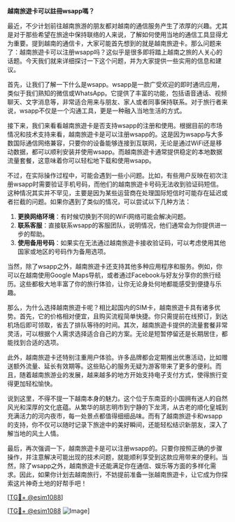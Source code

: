 **越南旅遊卡可以註冊wsapp嗎？**

最近，不少计划前往越南旅游的朋友都对越南的通信服务产生了浓厚的兴趣。尤其是对于那些希望在旅途中保持联络的人来说，了解如何使用当地的通信工具显得尤为重要。提到越南的通信卡，大家可能首先想到的就是越南旅遊卡。那么问题来了：越南旅遊卡可以注册wsapp吗？这似乎是很多即将踏上越南之旅的人关心的话题。今天我们就来详细探讨一下这个问题，并为大家提供一些实用的信息和建议。

首先，让我们了解一下什么是wsapp。wsapp是一款广受欢迎的即时通讯应用，类似于我们熟知的微信或WhatsApp。它提供了丰富的功能，包括语音通话、视频聊天、文字消息等，非常适合用来与朋友、家人或者同事保持联系。对于旅行者来说，wsapp不仅是一个沟通工具，更是一种融入当地生活的方式。

接下来，我们来看看越南旅遊卡是否支持wsapp的注册和使用。根据目前的市场情况和技术支持来看，越南旅遊卡是可以注册wsapp的。这是因为wsapp与大多数国际通信网络兼容，只要你的设备能够连接到互联网，无论是通过WiFi还是移动数据，都可以顺利安装并使用wsapp。而越南旅遊卡通常提供稳定的本地数据流量套餐，这意味着你可以轻松地下载和使用wsapp。

不过，在实际操作过程中，可能会遇到一些小问题。比如，有些用户反映在初次注册wsapp时需要验证手机号码，而他们的越南旅遊卡号码无法收到验证码短信。这种情况其实并不罕见，主要是因为某些运营商在处理国际短信时可能存在延迟或者拦截的问题。如果你遇到了类似的情况，可以尝试以下几种方法：

1. **更换网络环境**：有时候切换到不同的WiFi网络可能会解决问题。
2. **联系客服**：直接联系wsapp的客服团队，说明情况，他们通常会为你提供进一步的帮助。
3. **使用备用号码**：如果实在无法通过越南旅遊卡接收验证码，可以考虑使用其他国家或地区的号码作为备用选项。

当然，除了wsapp之外，越南旅遊卡还支持其他多种应用程序和服务。例如，你可以在越南使用Google Maps导航，或者通过Facebook与好友分享你的旅行经历。这些都极大地丰富了你的旅行体验，让你无论身处何地都能感受到便捷与乐趣。

那么，为什么选择越南旅遊卡呢？相比起国内的SIM卡，越南旅遊卡具有诸多优势。首先，它的价格相对便宜，且购买流程简单快捷。你只需提前在线预订，到达机场后即可领取，省去了排队等待的时间。其次，越南旅遊卡提供的流量套餐非常灵活，可以根据个人需求选择适合自己的方案。无论是短暂停留还是长期居住，都能找到合适的选项。

此外，越南旅遊卡还特别注重用户体验。许多品牌都会定期推出优惠活动，比如赠送额外流量、延长有效期等。这些贴心的服务无疑为游客带来了更多的便利。而且，随着越南旅游业的发展，越来越多的地方开始支持电子支付方式，使得旅行变得更加轻松愉快。

说到这里，不得不提一下越南本身的魅力。这个位于东南亚的小国拥有迷人的自然风光和深厚的文化底蕴。从繁华的胡志明市到宁静的下龙湾，从古老的顺化皇城到充满活力的河内夜市，每一处景点都值得细细品味。而有了越南旅遊卡和wsapp的支持，你不仅可以随时记录下旅途中的美好瞬间，还能轻松结识新朋友，深入了解当地的风土人情。

最后，再次强调一下，越南旅遊卡是可以注册wsapp的。只要你按照正确的步骤操作，并注意解决可能出现的技术问题，就能顺利享受到这款应用带来的便利。当然，除了wsapp之外，越南旅遊卡还能满足你在通信、娱乐等方面的多样化需求。因此，如果你计划去越南旅行，不妨提前准备一张越南旅遊卡，让它成为你探索这片神奇土地的好帮手吧！

[[TG💪+ @esim1088](https://t.me/s/esim1088)] 

[[TG💪+ @esim1088](https://t.me/s/esim1088) ![Image](https://i.postimg.cc/4NQfJmqS/Snipaste-2025-05-13-00-14-12.png)]